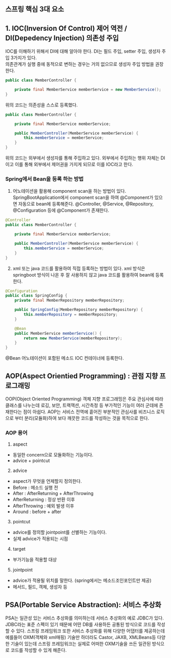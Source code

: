 ## 스프링 핵심 3대 요소

## 1. IOC(Inversion Of Control) 제어 역전 / DI(Depedency Injection) 의존성 주입

IOC를 이해하기 위해서 DI에 대해 알아야 한다. DI는 필드 주입, setter 주입, 생성자 주입 3가지가 있다.   
의존관계가 실행 중에 동적으로 변하는 경우는 거의 없으므로 생성자 주입 방법을 권장한다.   

```java
public class MemberController {

    private final MemberService memberService = new MemberService();
}

```

위의 코드는 의존성을 스스로 등록했다.

```java
public class MemberController {

    private final MemberService memberService;

    public MemberController(MemberService memberService) {
        this.memberService = memberService;
    }
}
```

위의 코드는 외부에서 생성자를 통해 주입하고 있다. 외부에서 주입하는 행위 자체는 DI이고 이를 통해 외부에서 제어권을 가지게 되므로 이를 IOC라고 한다.

### Spring에서 Bean을 등록 하는 방법

1. 어노테이션을 활용해 component scan을 하는 방법이 있다.
SpringBootApplication에서 component scan을 하여 @Component가 있으면 자동으로 bean에 등록해준다. @Controller, @Service, @Repository, @Configuration 등에 @Component가 존재한다.

```java
@Controller
public class MemberController {

    private final MemberService memberService;

    public MemberController(MemberService memberService) {
        this.memberService = memberService;
    }
}
```

2. xml 또는 java 코드를 활용하여 직접 등록하는 방법이 있다.
xml 방식은 springboot 방식이 나온 후 잘 사용하지 않고 java 코드를 활용하여 bean에 등록한다.

```java
@Configuration
public class SpringConfig {
    private final MemberRepository memberRepository;

    public SpringConfig(MemberRepository memberRepository) {
        this.memberRepository = memberRepository;
    }

    @Bean
    public MemberService memberService() {
        return new MemberService(memberRepository);
    }
}
```

@Bean 어노테이션이 포함된 메소드 IOC 컨테이너에 등록한다.

## AOP(Aspect Orientied Programming) : 관점 지향 프로그래밍

OOP(Object Oriented Programming) 객체 지향 프로그래밍은 주요 관심사에 따라 클래스를 나누는데 로깅, 보안, 트랙잭션, 시간측정 등 부가적인 기능이 여러 군데에 존재한다는 점이 아쉽다.
AOP는 서비스 전역에 흩어진 부분적인 관심사를 비즈니스 로직으로 부터 분리(모듈화)하여 보다 깨끗한 코드를 작성하는 것을 목적으로 한다.

### AOP 용어

1. aspect
- 동일한 concern으로 모듈화하는 기능이다.
- advice + pointcut

2. advice
- aspect가 무엇을 언제할지 정의한다.
- Before : 메소드 실행 전
- After : AfterReturning + AfterThrowing
- AfterReturning : 정상 반환 이후
- AfterThrowing : 예외 발생 이후
- Around : before + after

3. pointcut
- advice를 정의할 jointpoint를 선별하는 기능이다.
- 실제 advice가 적용되는 시점

4. target
- 부가기능을 적용할 대상

5. jointpoint
- advice가 적용될 위치를 말한다. (spring에서는 메소드조인포인트만 제공)
- 메서드, 필드, 객체, 생성자 등

## PSA(Portable Service Abstraction): 서비스 추상화

PSA는 일관성 있는 서비스 추상화를 의미하는데 서비스 추상화의 예로 JDBC가 있다. JDBC라는 표준 스펙이 있기 때문에 어떤 DB를 사용하든 공통된 방식으로 코드를 작성할 수 있다.
스프링 프레임워크 또한 서비스 추상화를 위해 다양한 어댑터를 제공하는데 예를들어 OXM(객체와 xml매핑) 기술만 하더라도 Castor, JAXB, XMLBeans등 다양한 기술이 있는데 스프링 프레임워크는 실제로 어떠한 OXM기술을 쓰든 일관된 방식으로 코드를 작성할 수 있게 해준다.

